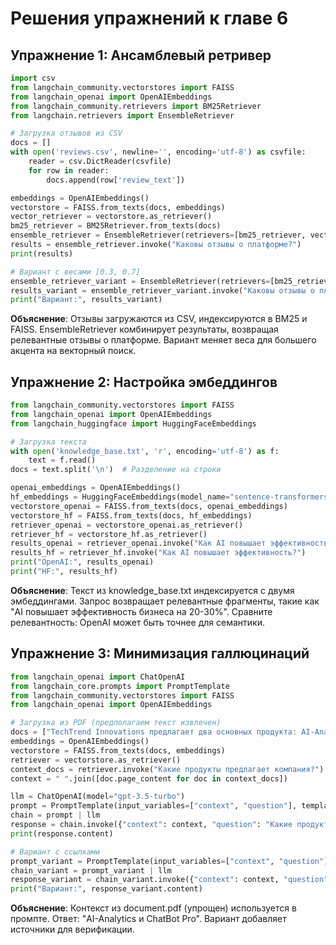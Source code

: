 # Решения упражнений к главе 6

## Упражнение 1: Ансамблевый ретривер

```python
import csv
from langchain_community.vectorstores import FAISS
from langchain_openai import OpenAIEmbeddings
from langchain_community.retrievers import BM25Retriever
from langchain.retrievers import EnsembleRetriever

# Загрузка отзывов из CSV
docs = []
with open('reviews.csv', newline='', encoding='utf-8') as csvfile:
    reader = csv.DictReader(csvfile)
    for row in reader:
        docs.append(row['review_text'])

embeddings = OpenAIEmbeddings()
vectorstore = FAISS.from_texts(docs, embeddings)
vector_retriever = vectorstore.as_retriever()
bm25_retriever = BM25Retriever.from_texts(docs)
ensemble_retriever = EnsembleRetriever(retrievers=[bm25_retriever, vector_retriever], weights=[0.5, 0.5])
results = ensemble_retriever.invoke("Каковы отзывы о платформе?")
print(results)

# Вариант с весами [0.3, 0.7]
ensemble_retriever_variant = EnsembleRetriever(retrievers=[bm25_retriever, vector_retriever], weights=[0.3, 0.7])
results_variant = ensemble_retriever_variant.invoke("Каковы отзывы о платформе?")
print("Вариант:", results_variant)
```

**Объяснение**: Отзывы загружаются из CSV, индексируются в BM25 и FAISS. EnsembleRetriever комбинирует результаты, возвращая релевантные отзывы о платформе. Вариант меняет веса для большего акцента на векторный поиск.

## Упражнение 2: Настройка эмбеддингов

```python
from langchain_community.vectorstores import FAISS
from langchain_openai import OpenAIEmbeddings
from langchain_huggingface import HuggingFaceEmbeddings

# Загрузка текста
with open('knowledge_base.txt', 'r', encoding='utf-8') as f:
    text = f.read()
docs = text.split('\n')  # Разделение на строки

openai_embeddings = OpenAIEmbeddings()
hf_embeddings = HuggingFaceEmbeddings(model_name="sentence-transformers/all-MiniLM-L6-v2")
vectorstore_openai = FAISS.from_texts(docs, openai_embeddings)
vectorstore_hf = FAISS.from_texts(docs, hf_embeddings)
retriever_openai = vectorstore_openai.as_retriever()
retriever_hf = vectorstore_hf.as_retriever()
results_openai = retriever_openai.invoke("Как AI повышает эффективность?")
results_hf = retriever_hf.invoke("Как AI повышает эффективность?")
print("OpenAI:", results_openai)
print("HF:", results_hf)
```

**Объяснение**: Текст из knowledge_base.txt индексируется с двумя эмбеддингами. Запрос возвращает релевантные фрагменты, такие как "AI повышает эффективность бизнеса на 20-30%". Сравните релевантность: OpenAI может быть точнее для семантики.

## Упражнение 3: Минимизация галлюцинаций

```python
from langchain_openai import ChatOpenAI
from langchain_core.prompts import PromptTemplate
from langchain_community.vectorstores import FAISS
from langchain_openai import OpenAIEmbeddings

# Загрузка из PDF (предполагаем текст извлечен)
docs = ["TechTrend Innovations предлагает два основных продукта: AI-Analytics и ChatBot Pro."]
embeddings = OpenAIEmbeddings()
vectorstore = FAISS.from_texts(docs, embeddings)
retriever = vectorstore.as_retriever()
context_docs = retriever.invoke("Какие продукты предлагает компания?")
context = " ".join([doc.page_content for doc in context_docs])

llm = ChatOpenAI(model="gpt-3.5-turbo")
prompt = PromptTemplate(input_variables=["context", "question"], template="Отвечай только по контексту: {context}. Нет данных? Скажи 'Нет данных'. Вопрос: {question}")
chain = prompt | llm
response = chain.invoke({"context": context, "question": "Какие продукты предлагает компания?"})
print(response.content)

# Вариант с ссылками
prompt_variant = PromptTemplate(input_variables=["context", "question"], template="Отвечай по контексту: {context}. Добавь источники. Вопрос: {question}")
chain_variant = prompt_variant | llm
response_variant = chain_variant.invoke({"context": context, "question": "Какие продукты предлагает компания?"})
print("Вариант:", response_variant.content)
```

**Объяснение**: Контекст из document.pdf (упрощен) используется в промпте. Ответ: "AI-Analytics и ChatBot Pro". Вариант добавляет источники для верификации.